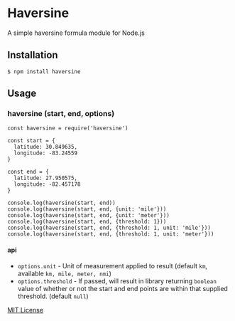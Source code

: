 # Haversine
A simple haversine formula module for Node.js

## Installation
`$ npm install haversine`

## Usage
### haversine (start, end, options)

    const haversine = require('haversine')

    const start = {
      latitude: 30.849635,
      longitude: -83.24559
    }

    const end = {
      latitude: 27.950575,
      longitude: -82.457178
    }

    console.log(haversine(start, end))
    console.log(haversine(start, end, {unit: 'mile'}))
    console.log(haversine(start, end, {unit: 'meter'}))
    console.log(haversine(start, end, {threshold: 1}))
    console.log(haversine(start, end, {threshold: 1, unit: 'mile'}))
    console.log(haversine(start, end, {threshold: 1, unit: 'meter'}))


#### api
- `options.unit` - Unit of measurement applied to result (default `km`, available `km, mile, meter, nmi`)
- `options.threshold` - If passed, will result in library returning `boolean` value of whether or not the start and end points are within that supplied threshold.  (default `null`)


[MIT License](http://opensource.org/licenses/MIT)
